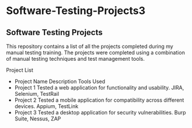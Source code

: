 # Software-Testing-Projects3

## Software Testing Projects
This repository contains a list of all the projects completed during my manual testing training. The projects were completed using a combination of manual testing techniques and test management tools.

Project List
- Project Name	Description	Tools Used
- Project 1	Tested a web application for functionality and usability.	JIRA, Selenium, TestRail
- Project 2	Tested a mobile application for compatibility across different devices.	Appium, TestLink
- Project 3	Tested a desktop application for security vulnerabilities.	Burp Suite, Nessus, ZAP
